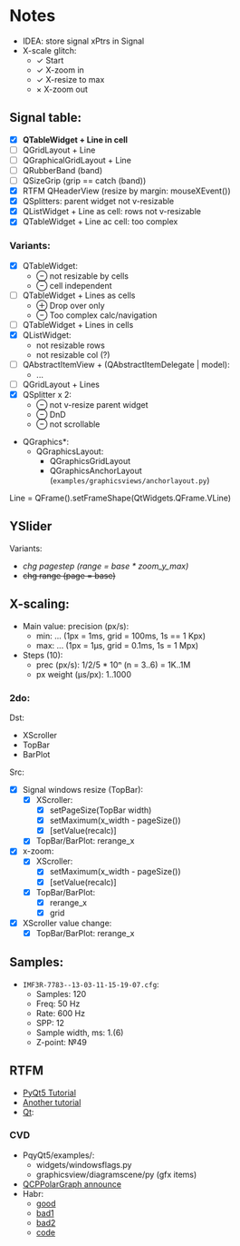 # Notes

- IDEA: store signal xPtrs in Signal
- X-scale glitch:
  + &check; Start
  + &check; X-zoom in
  + &check; X-resize to max
  + &times; X-zoom out

## Signal table:

- [x] **QTableWidget + Line in cell**
- [ ] QGridLayout + Line
- [ ] QGraphicalGridLayout + Line
- [ ] QRubberBand (band)
- [ ] QSizeGrip (grip == catch (band))
- [x] RTFM QHeaderView (resize by margin: mouseXEvent())
- [x] QSplitters: parent widget not v-resizable
- [x] QListWidget + Line as cell: rows not v-resizable
- [x] QTableWidget + Line ac cell: too complex

### Variants:

- [x] QTableWidget:
  + &ominus; not resizable by cells
  + &ominus; cell independent
- [ ] QTableWidget + Lines as cells
  + &oplus; Drop over only
  + &ominus; Too complex calc/navigation
- [ ] QTableWidget + Lines in cells
- [x] QListWidget:
  + not resizable rows
  + not resizable col (?)
- [ ] QAbstractItemView + (QAbstractItemDelegate | model):
  + ...
- [ ] QGridLayout + Lines
- [x] QSplitter x 2:
  + &ominus; not v-resize parent widget
  + &ominus; DnD
  + &ominus; not scrollable
- QGraphics*:
  + QGraphicsLayout:
    * QGraphicsGridLayout
    * QGraphicsAnchorLayout (`examples/graphicsviews/anchorlayout.py`)
  
Line = QFrame().setFrameShape(QtWidgets.QFrame.VLine)

## YSlider

Variants:

- *chg pagestep (range = base * zoom_y_max)*
- ~~chg range (page = base)~~

## X-scaling:

- Main value: precision (px/s):
  + min: ... (1px = 1ms, grid = 100ms, 1s == 1 Kpx)
  + max: ... (1px = 1&mu;s, grid = 0.1ms, 1s = 1 Mpx)
- Steps (10):
  + prec (px/s): 1/2/5 * 10&#8319; (n = 3..6) = 1K..1M
  + px weight (&mu;s/px): 1..1000

### 2do:

Dst:
- XScroller
- TopBar
- BarPlot

Src:
- [x] Signal windows resize (TopBar):
  + [x] XScroller:
    * [x] setPageSize(TopBar width)
    * [x] setMaximum(x_width - pageSize())
    * [x] [setValue(recalc)]
  + [x] TopBar/BarPlot: rerange_x
- [x] x-zoom:
  + [x] XScroller:
    * [x] setMaximum(x_width - pageSize())
    * [x] [setValue(recalc)]
  + [x] TopBar/BarPlot:
    * [x] rerange_x
    * [x] grid
- [x] XScroller value change:
  + [x] TopBar/BarPlot: rerange_x

## Samples:

- `IMF3R-7783--13-03-11-15-19-07.cfg`:
  + Samples: 120
  + Freq: 50 Hz
  + Rate: 600 Hz
  + SPP: 12
  + Sample width, ms: 1.(6)
  + Z-point: &numero;49

## RTFM

- [PyQt5 Tutorial](https://www.pythonguis.com/pyqt5-tutorial/)
- [Another tutorial](https://www.bogotobogo.com/Qt/)
- [Qt](https://evileg.com/ru/knowledge/qt/):

### CVD

- PqyQt5/examples/:
  + widgets/windowsflags.py
  + graphicsview/diagramscene/py (gfx items)
- [QCPPolarGraph announce](https://www.qcustomplot.com/index.php/news)
- Habr:
  + [good](https://habr.com/ru/post/182142/)
  + [bad1](https://habr.com/ru/post/182614/)
  + [bad2](https://habr.com/ru/post/183432/)
  + [code](https://github.com/DancingOnWater/GraphicsScenePlot)
